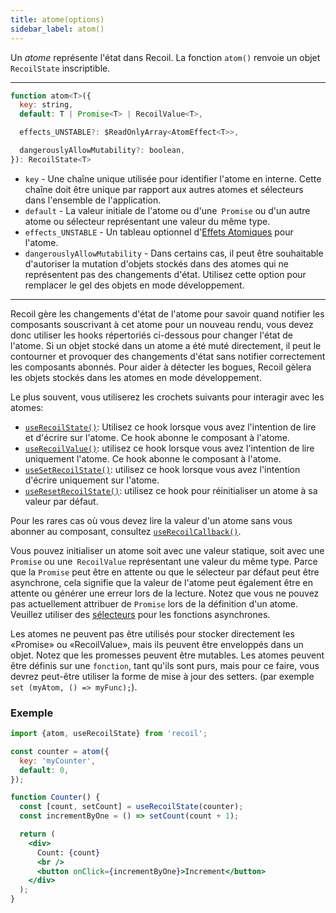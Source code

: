 ```yaml
---
title: atome(options)
sidebar_label: atom()
---
```


Un *atome* représente l'état dans Recoil. La fonction `atom()` renvoie un objet `RecoilState` inscriptible.

---

```jsx
function atom<T>({
  key: string,
  default: T | Promise<T> | RecoilValue<T>,

  effects_UNSTABLE?: $ReadOnlyArray<AtomEffect<T>>,

  dangerouslyAllowMutability?: boolean,
}): RecoilState<T>
```

  - `key` - Une chaîne unique utilisée pour identifier l'atome en interne. Cette chaîne doit être unique par rapport aux autres atomes et sélecteurs dans l'ensemble de l'application.
  - `default` - La valeur initiale de l'atome ou d'une` Promise` ou d'un autre atome ou sélecteur représentant une valeur du même type.
  - `effects_UNSTABLE` - Un tableau optionnel d'[Effets Atomiques](/docs/guides/atom-effects) pour l'atome.
  - `dangerouslyAllowMutability` - Dans certains cas, il peut être souhaitable d'autoriser la mutation d'objets stockés dans des atomes qui ne représentent pas des changements d'état. Utilisez cette option pour remplacer le gel des objets en mode développement.

---

Recoil gère les changements d'état de l'atome pour savoir quand notifier les composants souscrivant à cet atome pour un nouveau rendu, vous devez donc utiliser les hooks répertoriés ci-dessous pour changer l'état de l'atome. Si un objet stocké dans un atome a été muté directement, il peut le contourner et provoquer des changements d'état sans notifier correctement les composants abonnés. Pour aider à détecter les bogues, Recoil gèlera les objets stockés dans les atomes en mode développement.

Le plus souvent, vous utiliserez les crochets suivants pour interagir avec les atomes:

- [`useRecoilState()`](/docs/api-reference/core/useRecoilState): Utilisez ce hook lorsque vous avez l'intention de lire et d'écrire sur l'atome. Ce hook abonne le composant à l'atome.
- [`useRecoilValue()`](/docs/api-reference/core/useRecoilValue): utilisez ce hook lorsque vous avez l'intention de lire uniquement l'atome. Ce hook abonne le composant à l'atome.
- [`useSetRecoilState()`](/docs/api-reference/core/useSetRecoilState): utilisez ce hook lorsque vous avez l'intention d'écrire uniquement sur l'atome.
- [`useResetRecoilState()`](/docs/api-reference/core/useResetRecoilState): utilisez ce hook pour réinitialiser un atome à sa valeur par défaut.

Pour les rares cas où vous devez lire la valeur d'un atome sans vous abonner au composant, consultez [`useRecoilCallback()`](/docs/api-reference/core/useRecoilCallback).

Vous pouvez initialiser un atome soit avec une valeur statique, soit avec une `Promise` ou une` RecoilValue` représentant une valeur du même type. Parce que la `Promise` peut être en attente ou que le sélecteur par défaut peut être asynchrone, cela signifie que la valeur de l'atome peut également être en attente ou générer une erreur lors de la lecture. Notez que vous ne pouvez pas actuellement attribuer de `Promise` lors de la définition d'un atome. Veuillez utiliser des [sélecteurs](/docs/api-reference/core/selector) pour les fonctions asynchrones.

Les atomes ne peuvent pas être utilisés pour stocker directement les «Promise» ou «RecoilValue», mais ils peuvent être enveloppés dans un objet. Notez que les promesses peuvent être mutables. Les atomes peuvent être définis sur une `fonction`, tant qu'ils sont purs, mais pour ce faire, vous devrez peut-être utiliser la forme de mise à jour des setters. (par exemple `set (myAtom, () => myFunc);`).

### Exemple

```jsx
import {atom, useRecoilState} from 'recoil';

const counter = atom({
  key: 'myCounter',
  default: 0,
});

function Counter() {
  const [count, setCount] = useRecoilState(counter);
  const incrementByOne = () => setCount(count + 1);

  return (
    <div>
      Count: {count}
      <br />
      <button onClick={incrementByOne}>Increment</button>
    </div>
  );
}
```
